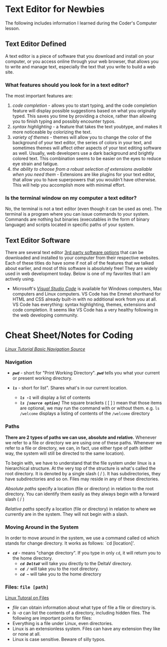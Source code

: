 # Text Editor for Newbies
The following includes information I learned during the Coder's Computer lesson. 

## **Text Editor Defined**
A text editor is a piece of software that you download and install on your computer, or you access online through your web browser, that allows you to write and manage text, especially the text that you write
to build a web site.

### **What features should you look for in a text editor?**  
The most important features are: 
1. *code completion* - allows you to start typing, and the code completion feature will display possible suggestions based on what you originally typed. This saves you time by providing a choice, rather than allowing
you to finish typing and possibly encounter typos.
2. *syntax highlighting* - a feature that takes the text youbtype, and makes it more noticeable by colorizing the text.
3. *variety of themes* - themes will allow you to change the color of the background of your text editor, the series of colors in your text,
and sometimes themes will affect other aspects of your text editing software as well. Usually, web developers use a dark background and brightly colored text. This combination seems to be easier on the eyes to reduce eye strain and fatigue.
4. *the ability to choose from a robust selection of extensions available when you need them* - Extensions are like  plugins for your text editor, that allow you to have superpowers that
you wouldn’t have otherwise. This will help you accomplish more with minimal effort. 

### **Is the terminal window on my computer a text editor?**
No, the terminal is not a text editor (even though it can be used as one). The terminal is a program where you can issue commands to your system. Commands are nothing but binaries (executables in the form of binary language) and scripts located in specific paths of your system.

## Text Editor Software 
There are several text editor [3rd party software options](https://kinsta.com/blog/free-html-editor/) that can be downloaded and installed to your computer from their respective websites. Each of these titles do have some if not all of the features that we talked
about earlier, and most of this software is absolutely free! They are widely used in web development today. Below is one of my favorites that I am actively using. 

- Microsoft's *[Visual Studio Code](https://code.visualstudio.com/)* is available for Windows computers, Mac computers and Linux computers. VS Code has the Emmet shorthand for HTML and CSS
already built-in with no additional work from you at all. VS Code has everything: syntax highlighting, themes, extensions and code completion. It seems like VS Code has a very healthy following in the
web developing community.

# Cheat Sheet/Notes for Coding
*[Linux Tutorial Basic Navigation Source](https://ryanstutorials.net/linuxtutorial/navigation.php)*

### Navigation
- ***`pwd`*** - short for "Print Working Directory". ***`pwd`*** tells you what your current or present working directory. 

- ***`ls`*** - short for list".  Shares what's in our current location.
  * ***`ls -l`*** will display a list of contents
  * ***`ls [source option]`*** The square brackets ( [ ] ) mean that those items are optional, we may run the command with or without them. e.g.  `ls /welcome` displays a listing of contents of the `/welcome` directory
### Paths
**There are 2 types of paths we can use, absolute and relative.** 
Whenever we refer to a file or directory we are using one of these paths. Whenever we refer to a file or directory, we can, in fact, use either type of path (either way, the system will still be directed to the same location).

To begin with, we have to understand that the file system under linux is a hierarchical structure. At the very top of the structure is what's called the root directory. It is denoted by a single slash ( / ). It has subdirectories, they have subdirectories and so on. Files may reside in any of these directories.

*Absolute paths* specify a location (file or directory) in relation to the root directory. You can identify them easily as they always begin with a forward slash ( / )

*Relative paths* specify a location (file or directory) in relation to where we currently are in the system. They will not begin with a slash.

### Moving Around in the System
In order to move around in the system, we use a command called cd which stands for change directory. It works as follows: `cd [location]'.
- ***`cd`*** - means "change directory". If you type in only  `cd`, it will return you to the home directory.
  * ***`cd DeltaV`*** will take you directly to the DeltaV directory.
  * ***`cd /`*** will take you to the root directory.
  * ***`cd ~`*** will take you to the home directory
  
### Files: `file [path]`
[Linux Tutoral on Files](https://ryanstutorials.net/linuxtutorial/aboutfiles.php)
- *file* can obtain information about what type of file a file or directory is.
- *ls -a* can list the contents of a directory, including hidden files.
The following are important points for files: 
- Everything is a file under Linux, even directories.
- Linux is an extensionless system. Files can have any extension they like or none at all.
- Linux is case sensitive. Beware of silly typos.

